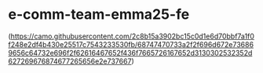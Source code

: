 # e-comm-team-emma25-fe
(https://camo.githubusercontent.com/2c8b15a3902bc15c0d1e6d70bbf7a1f0f248e2df4b430e25517c7543233530fb/68747470733a2f2f696d672e736869656c64732e696f2f62616467652f436f7665726167652d3130302532352d627269676874677265656e2e737667)